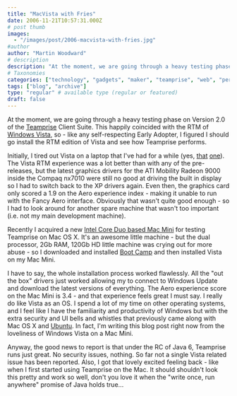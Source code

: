 ```yaml
---
title: "MacVista with Fries"
date: 2006-11-21T10:57:31.000Z
# post thumb
images:
  - "/images/post/2006-macvista-with-fries.jpg"
#author
author: "Martin Woodward"
# description
description: "At the moment, we are going through a heavy testing phase on Version 2."
# Taxonomies
categories: ["technology", "gadgets", "maker", "teamprise", "web", "personal"]
tags: ["blog", "archive"]
type: "regular" # available type (regular or featured)
draft: false
---
```


[](http://www.woodwardweb.com/WindowsLiveWriter/MacVistawithFries_9450/TeampriseOnVistaOnMac2%5B12%5D.png) At the moment, we are going through a heavy testing phase on Version 2.0 of the [Teamprise](http://www.teamprise.com/) Client Suite. This happily coincided with the RTM of [Windows Vista](http://www.microsoft.com/windowsvista/), so - like any self-respecting Early Adopter, I figured I should go install the RTM edition of Vista and see how Teamprise performs.

Initially, I tired out Vista on a laptop that I've had for a while (yes, [that](http://www.woodwardweb.com/gadgets/000005.html) [one](http://www.woodwardweb.com/gadgets/000006.html)). The Vista RTM experience was a lot better than with any of the pre-releases, but the latest graphics drivers for the ATI Mobility Radeon 9000 inside the Compaq nx7010 were still no good at driving the built in display so I had to switch back to the XP drivers again. Even then, the graphics card only scored a 1.9 on the Aero experience index - making it unable to run with the Fancy Aero interface. Obviously that wasn't quite good enough - so I had to look around for another spare machine that wasn't too important (i.e. not my main development machine).

Recently I acquired a new [Intel Core Duo based Mac Mini](http://www.apple.com/macmini/) for testing Teamprise on Mac OS X. It's an awesome little machine - but the dual processor, 2Gb RAM, 120Gb HD little machine was crying out for more abuse - so I downloaded and installed [Boot Camp](http://www.apple.com/macosx/bootcamp/) and then installed Vista on my Mac Mini.

[](http://www.woodwardweb.com/WindowsLiveWriter/MacVistawithFries_9450/TeampriseExplorerOnVista%5B4%5D.png)I have to say, the whole installation process worked flawlessly. All the "out the box" drivers just worked allowing my to connect to Windows Update and download the latest versions of everything. The Aero experience score on the Mac Mini is 3.4 - and that experience feels great I must say. I really do like Vista as an OS. I spend a lot of my time on other operating systems, and I feel like I have the familiarity and productivity of Windows but with the extra security and UI bells and whistles that previously came along with Mac OS X and [Ubuntu](http://www.ubuntu.com/). In fact, I'm writing this blog post right now from the loveliness of Windows Vista on a Mac Mini.

Anyway, the good news to report is that under the RC of Java 6, Teamprise runs just great. No security issues, nothing. So far not a single Vista related issue has been reported. Also, I got that lovely excited feeling back - like when I first started using Teamprise on the Mac. It should shouldn't look this pretty and work so well, don't you love it when the "write once, run anywhere" promise of Java holds true...
